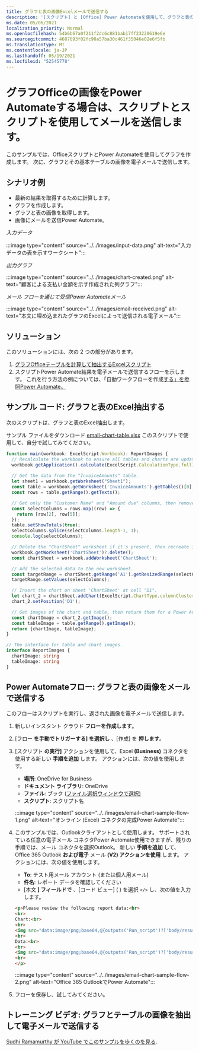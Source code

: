 ```yaml
---
title: グラフと表の画像Excelメールで送信する
description: '[スクリプト] と [Office] Power Automateを使用して、グラフと表の画像Excelメールを送信する方法について学習します。'
ms.date: 05/06/2021
localization_priority: Normal
ms.openlocfilehash: 54b6b67a0f211f2dc6c881bab17ff23220619e6e
ms.sourcegitcommit: 4687693f02fc90a57ba30c461f35046e02e6f5fb
ms.translationtype: MT
ms.contentlocale: ja-JP
ms.lasthandoff: 05/19/2021
ms.locfileid: "52545778"
---
```

# <a name="use-office-scripts-and-power-automate-to-email-images-of-a-chart-and-table"></a>グラフOfficeの画像をPower Automateする場合は、スクリプトとスクリプトを使用してメールを送信します。

このサンプルでは、OfficeスクリプトとPower Automateを使用してグラフを作成します。 次に、グラフとその基本テーブルの画像を電子メールで送信します。

## <a name="example-scenario"></a>シナリオ例

* 最新の結果を取得するために計算します。
* グラフを作成します。
* グラフと表の画像を取得します。
* 画像にメールを送信Power Automate。

_入力データ_

:::image type="content" source="../../images/input-data.png" alt-text="入力データの表を示すワークシート":::

_出力グラフ_

:::image type="content" source="../../images/chart-created.png" alt-text="顧客による支払い金額を示す作成された列グラフ":::

_メール フローを通じて受信Power Automateメール_

:::image type="content" source="../../images/email-received.png" alt-text="本文に埋め込まれたグラフのExcelによって送信される電子メール":::

## <a name="solution"></a>ソリューション

このソリューションには、次の 2 つの部分があります。

1. [グラフOfficeテーブルを計算して抽出するExcelスクリプト](#sample-code-calculate-and-extract-excel-chart-and-table)
1. スクリプトPower Automate結果を電子メールで送信するフローを示します。 これを行う方法の例については、「自動ワークフローを作成[する」を参照Power Automate。](../../tutorials/excel-power-automate-returns.md#create-an-automated-workflow-with-power-automate)

## <a name="sample-code-calculate-and-extract-excel-chart-and-table"></a>サンプル コード: グラフと表のExcel抽出する

次のスクリプトは、グラフと表のExcel抽出します。

サンプル ファイルをダウンロード <a href="email-chart-table.xlsx">email-chart-table.xlsx</a> このスクリプトで使用して、自分で試してみてください。

```TypeScript
function main(workbook: ExcelScript.Workbook): ReportImages {
  // Recalculate the workbook to ensure all tables and charts are updated.
  workbook.getApplication().calculate(ExcelScript.CalculationType.full);
  
  // Get the data from the "InvoiceAmounts" table.
  let sheet1 = workbook.getWorksheet("Sheet1");
  const table = workbook.getWorksheet('InvoiceAmounts').getTables()[0];
  const rows = table.getRange().getTexts();

  // Get only the "Customer Name" and "Amount due" columns, then remove the "Total" row.
  const selectColumns = rows.map((row) => {
    return [row[2], row[5]];
  });
  table.setShowTotals(true);
  selectColumns.splice(selectColumns.length-1, 1);
  console.log(selectColumns);

  // Delete the "ChartSheet" worksheet if it's present, then recreate it.
  workbook.getWorksheet('ChartSheet')?.delete();
  const chartSheet = workbook.addWorksheet('ChartSheet');

  // Add the selected data to the new worksheet.
  const targetRange = chartSheet.getRange('A1').getResizedRange(selectColumns.length-1, selectColumns[0].length-1);
  targetRange.setValues(selectColumns);

  // Insert the chart on sheet 'ChartSheet' at cell "D1".
  let chart_2 = chartSheet.addChart(ExcelScript.ChartType.columnClustered, targetRange);
  chart_2.setPosition('D1');

  // Get images of the chart and table, then return them for a Power Automate flow.
  const chartImage = chart_2.getImage();
  const tableImage = table.getRange().getImage();
  return {chartImage, tableImage};
}

// The interface for table and chart images.
interface ReportImages {
  chartImage: string
  tableImage: string
}
```

## <a name="power-automate-flow-email-the-chart-and-table-images"></a>Power Automateフロー: グラフと表の画像をメールで送信する

このフローはスクリプトを実行し、返された画像を電子メールで送信します。

1. 新しいインスタント クラウド **フローを作成します**。
1. [フロー **を手動でトリガーする] を選択し** 、[作成] を **押します**。
1. [スクリプト **の実行]** アクションを使用して、Excel **(Business)** コネクタを使用する新しい **手順を追加** します。 アクションには、次の値を使用します。
    * **場所**: OneDrive for Business
    * **ドキュメント ライブラリ**: OneDrive
    * **ファイル**: ブック ([ファイル選択ウィンドウで選択)](../../testing/power-automate-troubleshooting.md#select-workbooks-with-the-file-browser-control)
    * **スクリプト**: スクリプト名

    :::image type="content" source="../../images/email-chart-sample-flow-1.png" alt-text="オンライン (Excel) コネクタの完成Power Automate":::
1. このサンプルでは、Outlookクライアントとして使用します。 サポートされている任意の電子メール コネクタPower Automate使用できますが、残りの手順では、メール コネクタを選択Outlook。 新しい **手順を追加** して、Office 365 Outlook **および電子** メール **(V2) アクションを使用** します。 アクションには、次の値を使用します。
    * **To**: テスト用メール アカウント (または個人用メール)
    * **件名**: レポート データを確認してください
    * [本文 **] フィールドで** 、[コード ビュー] ( ) を選択 `</>` し、次の値を入力します。

    ```HTML
    <p>Please review the following report data:<br>
    <br>
    Chart:<br>
    <br>
    <img src="data:image/png;base64,@{outputs('Run_script')?['body/result/chartImage']}"/>
    <br>
    Data:<br>
    <br>
    <img src="data:image/png;base64,@{outputs('Run_script')?['body/result/tableImage']}"/>
    <br>
    </p>
    ```

    :::image type="content" source="../../images/email-chart-sample-flow-2.png" alt-text="Office 365 OutlookでPower Automate":::
1. フローを保存し、試してみてください。

## <a name="training-video-extract-and-email-images-of-chart-and-table"></a>トレーニング ビデオ: グラフとテーブルの画像を抽出して電子メールで送信する

[Sudhi Ramamurthy が YouTube でこのサンプルを歩くのを見る](https://youtu.be/152GJyqc-Kw).

